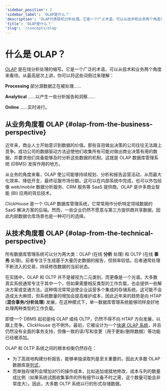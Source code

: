```yaml
---
'sidebar_position': 2
'sidebar_label': 'OLAP是什么？'
'description': 'OLAP代表联机分析处理。它是一个广义术语，可以从技术和业务两个角度来看。'
'title': 'OLAP是什么？'
'slug': '/concepts/olap'
---
```





# 什么是 OLAP？

[OLAP](https://en.wikipedia.org/wiki/Online_analytical_processing) 是在线分析处理的缩写。它是一个广泛的术语，可以从技术和业务两个角度来看待。从最高层次上讲，你可以将这些词倒过来理解：

**Processing** 部分源数据正在被处理……

**Analytical** ……以产生一些分析报告和洞察……

**Online** ……实时进行。

## 从业务角度看 OLAP {#olap-from-the-business-perspective}

近年来，商业人士开始意识到数据的价值。那些盲目做出决策的公司往往无法跟上竞争。成功公司的数据驱动方法迫使他们收集所有可能对做出商业决策有用的数据，并要求他们具备能够及时分析这些数据的机制。这就是 OLAP 数据库管理系统 (DBMS) 发挥作用的地方。

从业务的角度来看，OLAP 使公司能够持续规划、分析和报告运营活动，从而最大化效率、降低开支，最终征服市场份额。这可以在内部系统中完成，也可以外包给像 web/mobile 数据分析服务、CRM 服务等 SaaS 提供商。OLAP 是许多商业智能 (BI) 应用的背后技术。

ClickHouse 是一个 OLAP 数据库管理系统，它常常用作分析特定领域数据的 SaaS 解决方案的后端。然而，一些企业仍然不愿意与第三方提供商共享数据，因此内部数据仓库场景也是一种可行的选择。

## 从技术角度看 OLAP {#olap-from-the-technical-perspective}

所有数据库管理系统可以分为两大类：OLAP (在线 **分析** 处理) 和 OLTP (在线 **事务** 处理)。前者专注于生成基于大量历史数据的报告，但频率较低。后者通常处理不断流入的交易，持续修改数据的当前状态。

在实践中，OLAP 和 OLTP 并不是被视为二元类别，而更像是一个光谱。大多数真实系统通常专注于其中一个，但如果需要相反类型的工作负载，也会提供一些解决方案或变通方法。这种情况常常迫使企业运营多个集成的存储系统。这可能不会造成太大麻烦，但系统数量的增加会提高维护成本，因此近年来的趋势是向 HTAP (**混合事务/分析处理**) 发展，在这种模式下，单一数据库管理系统能够同样良好地处理两种类型的工作负载。

即使一个 DBMS 起初是纯 OLAP 或纯 OLTP，仍然不得不向 HTAP 方向发展，以跟上竞争。ClickHouse 也不例外。最初，它被设计为一个[快速 OLAP 系统](/concepts/why-clickhouse-is-so-fast)，并且仍然没有全面的事务支持，但像一致的读/写和变更（用于更新/删除数据）等功能已经被添加。

OLAP 和 OLTP 系统之间的根本权衡仍然存在：

- 为了高效地构建分析报告，能够单独读取列是至关重要的，因此大多数 OLAP 数据库是[列式](https://clickhouse.com/engineering-resources/what-is-columnar-database)，
- 而单独存储列会增加对行的操作成本，比如追加或就地修改，成本与列的数量成比例（如果系统试图收集事件的所有细节以备不时之需，这个数量可能会非常庞大）。因此，大多数 OLTP 系统以行的形式存储数据。
